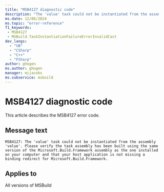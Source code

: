 ```yaml
---
title: "MSB4127 diagnostic code"
description: "The 'value' task could not be instantiated from the assembly 'value'. Please verify the task assembly has been built using the same version of the Microsoft.Build.Framework assembly as the one installed on your computer and that your host application is not missing a binding redirect for Microsoft.Build.Framework."
ms.date: 12/06/2024
ms.topic: "error-reference"
f1_keywords:
 - MSB4127
 - MSBuild.TaskInstantiationFailureErrorInvalidCast
dev_langs:
  - "VB"
  - "CSharp"
  - "C++"
  - "FSharp"
author: ghogen
ms.author: ghogen
manager: mijacobs
ms.subservice: msbuild
---
```


# MSB4127 diagnostic code

<!-- :::ErrorDefinitionDescription::: -->
<!-- :::editable-content name="introDescription"::: -->
This article describes the MSB4127 error code.
<!-- :::editable-content-end::: -->

## Message text

```output
MSB4127: The 'value' task could not be instantiated from the assembly 'value'. Please verify the task assembly has been built using the same version of the Microsoft.Build.Framework assembly as the one installed on your computer and that your host application is not missing a binding redirect for Microsoft.Build.Framework.
```

<!-- :::editable-content name="postOutputDescription"::: -->
<!--
{StrBegin="MSB4127: "}UE: This message is a specialized version of the TaskInstantiationFailureError message and can probably reuse some of its docs.
      LOCALIZATION: "{2}" is a localized message from a CLR/FX exception. Also, Microsoft.Build.Framework should not be localized
-->
<!-- :::editable-content-end::: -->
<!-- :::ErrorDefinitionDescription-end::: -->

## Applies to

All versions of MSBuild
